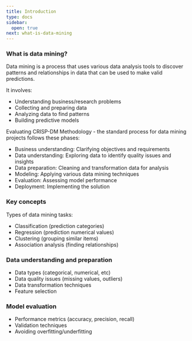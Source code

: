 ```yaml
---
title: Introduction
type: docs
sidebar:
  open: true
next: what-is-data-mining
---
```


### What is data mining?

Data mining is a process that uses various data analysis tools to discover 
patterns and relationships in data that can be used to make valid predictions.

It involves:
- Understanding business/research problems
- Collecting and preparing data
- Analyzing data to find patterns
- Building predictive models

Evaluating CRISP-DM Methodology - the standard process for data mining projects follows these phases:
- Business understanding: Clarifying objectives and requirements
- Data understanding: Exploring data to identify quality issues and insights
- Data preparation: Cleaning and transformation data for analysis
- Modeling: Applying various data mining techniques
- Evaluation: Assessing model performance
- Deployment: Implementing the solution

### Key concepts
Types of data mining tasks:
- Classification (prediction categories)
- Regression (prediction numerical values)
- Clustering (grouping similar items)
- Association analysis (finding relationships)

### Data understanding and preparation
- Data types (categorical, numerical, etc)
- Data quality issues (missing values, outliers)
- Data transformation techniques
- Feature selection

### Model evaluation
- Performance metrics (accuracy, precision, recall)
- Validation techniques
- Avoiding overfitting/underfitting